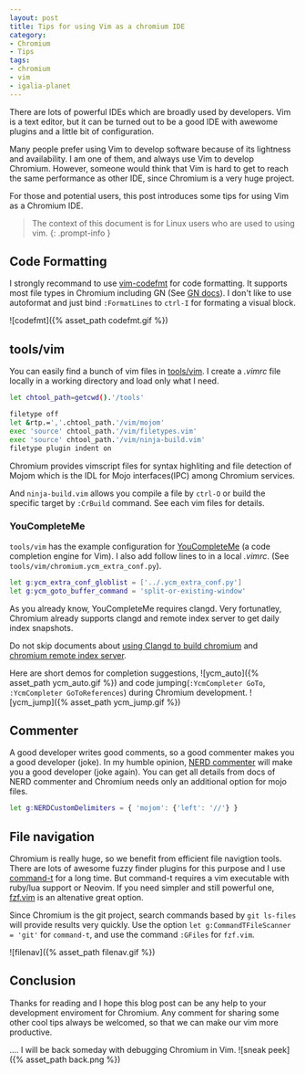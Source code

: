 ```yaml
---
layout: post
title: Tips for using Vim as a chromium IDE
category:
- Chromium
- Tips
tags:
- chromium
- vim
- igalia-planet
---
```

There are lots of powerful IDEs which are broadly used by developers. Vim is a
text editor, but it can be turned out to be a good IDE with awewome plugins and
a little bit of configuration.

Many people prefer using Vim to develop software because of its lightness and
availability. I am one of them, and always use Vim to develop Chromium. However,
someone would think that Vim is hard to get to reach the same performance as
other IDE, since Chromium is a very huge project.

For those and potential users, this post introduces some tips for using Vim as a
Chromium IDE.

> The context of this document is for Linux users who are used to using vim.
{: .prompt-info }

## Code Formatting

I strongly recommand to use [vim-codefmt][3] for code formatting. It supports
most file types in Chromium including GN (See [GN docs][4]). I don't like to use
autoformat and just bind `:FormatLines` to `ctrl-I` for formating a visual
block.

![codefmt]({% asset_path codefmt.gif %})

## tools/vim

You can easily find a bunch of vim files in [tools/vim][1]. I create a *.vimrc*
file locally in a working directory and load only what I need.

```sh
let chtool_path=getcwd().'/tools'

filetype off
let &rtp.=','.chtool_path.'/vim/mojom'
exec 'source' chtool_path.'/vim/filetypes.vim'
exec 'source' chtool_path.'/vim/ninja-build.vim'
filetype plugin indent on
```

Chromium provides vimscript files for syntax highliting and file detection of
Mojom which is the IDL for Mojo interfaces(IPC) among Chromium services.

And `ninja-build.vim` allows you compile a file by `ctrl-O` or build the
specific target by `:CrBuild` command. See each vim files for details.

### YouCompleteMe

`tools/vim` has the example configuration for [YouCompleteMe][8] (a code
completion engine for Vim). I also add follow lines to in a local *.vimrc*.
(See `tools/vim/chromium.ycm_extra_conf.py`).

```sh
let g:ycm_extra_conf_globlist = ['../.ycm_extra_conf.py']
let g:ycm_goto_buffer_command = 'split-or-existing-window'
```

As you already know, YouCompleteMe requires clangd. Very fortunatley, Chromium
already supports clangd and remote index server to get daily index snapshots.

Do not skip documents about [using Clangd to build chromium][2] and [chromium
remote index server][9].

Here are short demos for completion suggestions,
![ycm_auto]({% asset_path ycm_auto.gif %})
and code jumping(`:YcmCompleter GoTo`, `:YcmCompleter GoToReferences`) during
Chromium development.
![ycm_jump]({% asset_path ycm_jump.gif %})

## Commenter

A good developer writes good comments, so a good commenter makes you a good
developer (joke). In my humble opinion, [NERD commenter][5] will make you a good
developer (joke again). You can get all details from docs of NERD commenter and
Chromium needs only an additional option for mojo files.

```sh
let g:NERDCustomDelimiters = { 'mojom': {'left': '//'} }
```

## File navigation

Chromium is really huge, so we benefit from efficient file navigtion tools.
There are lots of awesome fuzzy finder plugins for this purpose and I use
[command-t][6] for a long time. But command-t requires a vim executable with
ruby/lua support or Neovim. If you need simpler and still powerful one,
[fzf.vim][7] is an altenative great option.

Since Chromium is the git project, search commands based by `git ls-files` will
provide results very quickly. Use the option `let g:CommandTFileScanner = 'git'`
for `command-t`, and use the command `:GFiles` for `fzf.vim`.

![filenav]({% asset_path filenav.gif %})

## Conclusion

Thanks for reading and I hope this blog post can be any help to your development
enviroment for Chromium. Any comment for sharing some other cool tips always be
welcomed, so that we can make our vim more productive.

.... I will be back someday with debugging Chromium in Vim.
![sneak peek]({% asset_path back.png %})

[1]: https://source.chromium.org/chromium/chromium/src/+/main:tools/vim/?q=tools%2Fvim&ss=chromium
[2]: https://chromium.googlesource.com/chromium/src.git/+/HEAD/docs/clangd.md
[3]: https://github.com/google/vim-codefmt
[4]: https://source.chromium.org/gn/gn/+/main:misc/vim/README.md
[5]: https://github.com/preservim/nerdcommenter
[6]: https://github.com/wincent/command-t
[7]: https://github.com/junegunn/fzf
[8]: https://github.com/ycm-core/YouCompleteMe
[9]: https://linux.clangd-index.chromium.org/
